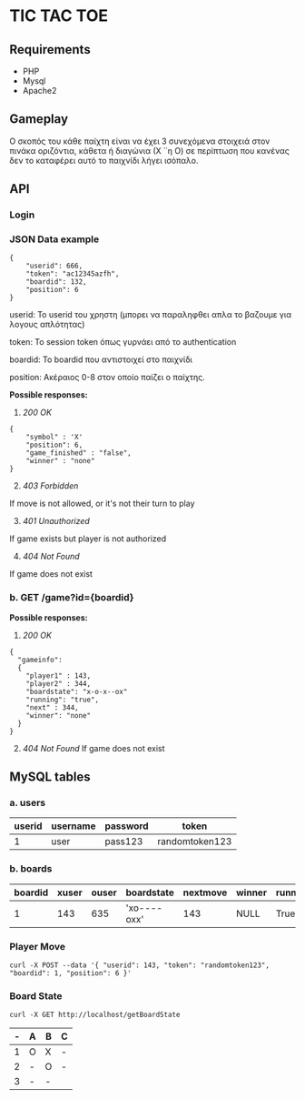 # TIC TAC TOE

## Requirements

* PHP
* Mysql
* Apache2

## Gameplay

Ο σκοπός του κάθε παίχτη είναι να έχει 3 συνεχόμενα στοιχειά στον πινάκα οριζόντια, κάθετα ή διαγώνια (Χ ΄΄η Ο) σε περίπτωση που κανένας δεν το καταφέρει αυτό το παιχνίδι λήγει ισόπαλο.

## API

### Login

### JSON Data example

```
{
    "userid": 666,
    "token": "ac12345azfh",    
    "boardid": 132,
    "position": 6
}
```

userid: Το userid του χρηστη (μπορει να παραληφθει απλα το βαζουμε για λογους απλότητας)

token: Το session token όπως γυρνάει από το authentication

boardid: Το boardid που αντιστοιχεί στο παιχνίδι

position: Ακέραιος 0-8 στον οποίο παίζει ο παίχτης.

 **Possible responses:**
1. *200 OK*

```
{
    "symbol" : 'X'
    "position": 6,
    "game_finished" : "false",
    "winner" : "none"
}
```
2. *403 Forbidden*

If move is not allowed, or it's not their turn to play

3. *401 Unauthorized*

If game exists but player is not authorized

4. *404 Not Found*

If game does not exist

### b. GET /game?id={boardid}

**Possible responses:**
1. *200 OK*

```
{
  "gameinfo":
  {
    "player1" : 143,
    "player2" : 344,
    "boardstate": "x-o-x--ox"
    "running": "true",
    "next" : 344,
    "winner": "none"
  }
}
```
2. *404 Not Found*
If game does not exist

## MySQL tables

### a. users

|userid | username | password | token 		 |
|---    |---       |---       |---    		 |
|1      |user	   |pass123   |randomtoken123|

### b. boards
|boardid| xuser | ouser | boardstate | nextmove | winner | running |
|---	|---	|---	|---	     |---	    |---	 |---	   |
|1		|143	|635	|'xo----oxx' | 143 		| NULL   | True    |



### Player Move

```
curl -X POST --data '{ "userid": 143, "token": "randomtoken123", "boardid": 1, "position": 6 }'
```

### Board State

```
curl -X GET http://localhost/getBoardState
```

|-|A     |B     |C     |
|-|------|------|------|
|1|O     |X     | -    |
|2| -    |O     | -    |
|3| -    | -    |      |